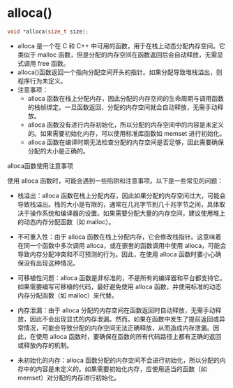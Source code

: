 # alloca()

```c
void *alloca(size_t size);
```

* alloca 是一个在 C 和 C++ 中可用的函数，用于在栈上动态分配内存空间。它类似于 malloc 函数，但是分配的内存空间在函数返回后会自动释放，无需显式调用 free 函数。
* alloca()函数返回一个指向分配空间开头的指针。如果分配导致堆栈溢出，则程序行为未定义。
* 注意事项：
  * alloca 函数在栈上分配内存，因此分配的内存空间的生命周期与调用函数的栈帧绑定。一旦函数返回，分配的内存空间就会自动释放，无需手动释放。
  * alloca 函数没有进行内存初始化，所以分配的内存空间中的内容是未定义的。如果需要初始化内存，可以使用标准库函数如 memset 进行初始化。
  * alloca 函数在编译时期无法检查分配的内存空间是否足够，因此需要确保分配的大小是正确的。



alloca函数使用注意事项

使用 alloca 函数时，可能会遇到一些陷阱和注意事项。以下是一些常见的问题：

- 栈溢出：alloca 函数在栈上分配内存，因此如果分配的内存空间过大，可能会导致栈溢出。栈的大小是有限的，通常在几兆字节到几十兆字节之间，具体取决于操作系统和编译器的设置。如果需要分配大量的内存空间，建议使用堆上的动态内存分配函数（如 malloc）。

- 不可重入性：由于 alloca 函数在栈上分配内存，它会修改栈指针。这意味着在同一个函数中多次调用 alloca，或在嵌套的函数调用中使用 alloca，可能会导致内存分配冲突和不可预测的行为。因此，在使用 alloca 函数时要小心确保没有出现这种情况。

- 可移植性问题：alloca 函数是非标准的，不是所有的编译器和平台都支持它。如果需要编写可移植的代码，最好避免使用 alloca 函数，并使用标准的动态内存分配函数（如 malloc）来代替。

- 内存泄漏：由于 alloca 分配的内存空间在函数返回时自动释放，无需手动释放，因此不会出现显式的内存泄漏。然而，如果在函数中发生了提前返回或异常情况，可能会导致分配的内存空间无法正确释放，从而造成内存泄漏。因此，在使用 alloca 函数时，要确保在函数的所有代码路径上都有正确的返回或释放内存的机制。

- 未初始化的内存：alloca 函数分配的内存空间不会进行初始化，所以分配的内存中的内容是未定义的。如果需要初始化内存，应使用适当的函数（如 memset）对分配的内存进行初始化。


